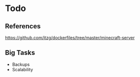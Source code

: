 # Todo

## References

https://github.com/itzg/dockerfiles/tree/master/minecraft-server

## Big Tasks

* Backups
* Scalability
